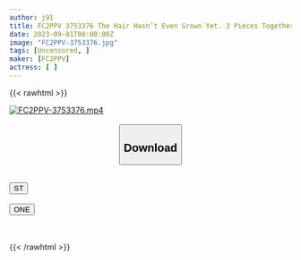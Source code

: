 ```yaml
---
author: j91
title: FC2PPV 3753376 The Hair Hasn’t Even Grown Yet. 3 Pieces Together
date: 2023-09-01T00:00:00Z
image: "FC2PPV-3753376.jpg"
tags: [Uncensored, ]
maker: [FC2PPV]
actress: [ ]
---
```



{{< rawhtml >}}

<div class="video" data-videoid="jAqMWrdByRFzea2">
    <a href="javascript:;">
        <img src="https://my.j91.asia/posts/FC2PPV-3753376/FC2PPV-3753376.jpg" width="WIDTH" height="HEIGHT" alt="FC2PPV-3753376.mp4" loading="lazy">
    </a>
</div>

<script type="text/javascript" src="https://j91.asia/asset/on-demand-st.js"></script>

<br>
  <link rel="stylesheet" href="https://j91.asia/asset/bs5.css">
  
  <center>
  <button class="btn btn-primary" type="button" data-bs-toggle="collapse" data-bs-target=".multi-collapse" aria-expanded="false" aria-controls="multiCollapseExample1 multiCollapseExample2"><h2>Download</h2></button></center>
</p>
<div class="row">
  <div class="col">
    <div class="collapse multi-collapse" id="multiCollapseExample1">
      <div class="card card-body">
	      	      <br>
<div class="buttons">  
<a href="https://streamtape.to/v/jAqMWrdByRFzea2"><button class="btn-hover color-3"><i class="fa fa-download"></i> ST</button></a></div>
    </div>
  </div>
</div>
  <div class="col">
    <div class="collapse multi-collapse" id="multiCollapseExample2">
      <div class="card card-body">
	      <br>
<div class="buttons">
    <a href="https://oneupload.to/7eq0x2y2i1c0"><button class="btn-hover color-9"><i class="fa fa-download"></i> ONE</button></a></div>
<br><br>
      </div>
    </div>
  </div>
</div>

{{< /rawhtml >}}